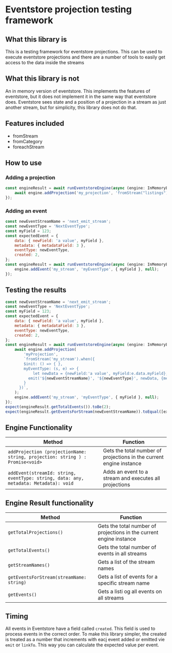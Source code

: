 # Eventstore projection testing framework

## What this library is

This is a testing framework for eventstore projections. This can be used to execute eventstore projections and there are a number of tools to easily get access to the data inside the streams

## What this library is not

An in memory version of eventstore. This implements the features of eventstore, but it does not implement it in the same way that eventstore does. Eventstore sees state and a position of a projection in a stream as just another stream, but for simplicity, this library does not do that.

## Features included

-   fromStream
-   fromCategory
-   foreachStream

## How to use

### Adding a projection

```javascript
const engineResult = await runEventstoreEngine(async (engine: InMemoryEventstoreEngine) => {
    await engine.addProjection('my_projection', 'fromStream("listings").when({});');
});
```

### Adding an event

```javascript
const newEventStreamName = 'next_emit_stream';
const newEventType = 'NextEventType';
const myField = 123;
const expectedEvent = {
    data: { newField: 'a value', myField },
    metadata: { metadataField: 3 },
    eventType: newEventType,
    created: 2,
};
const engineResult = await runEventstoreEngine(async (engine: InMemoryEventstoreEngine) => {
    engine.addEvent('my_stream', 'myEventType', { myField }, null);
});
```

## Testing the results

```javascript
const newEventStreamName = 'next_emit_stream';
const newEventType = 'NextEventType';
const myField = 123;
const expectedEvent = {
    data: { newField: 'a value', myField },
    metadata: { metadataField: 3 },
    eventType: newEventType,
    created: 2,
};
const engineResult = await runEventstoreEngine(async (engine: InMemoryEventstoreEngine) => {
    await engine.addProjection(
        'myProjection',
        `fromStream('my_stream').when({
        $init: () => { },
        myEventType: (s, e) => {
            let newData = {newField:'a value', myField:e.data.myField};
          emit('${newEventStreamName}', '${newEventType}', newData, {metadataField:3});
        }
      })`,
    );
    engine.addEvent('my_stream', 'myEventType', { myField }, null);
});
expect(engineResult.getTotalEvents()).toBe(2);
expect(engineResult.getEventsForStream(newEventStreamName)).toEqual([expectedEvent]);
```

## Engine Functionality

| Method                                                                               | Function                                                            |
| ------------------------------------------------------------------------------------ | ------------------------------------------------------------------- |
| `addProjection (projectionName: string, projection: string ) : Promise<void>`        | Gets the total number of projections in the current engine instance |
| `addEvent(streamId: string, eventType: string, data: any, metadata: Metadata): void` | Adds an event to a stream and executes all projections              |

## Engine Result functionality

| Method                                   | Function                                                            |
| ---------------------------------------- | ------------------------------------------------------------------- |
| `getTotalProjections()`                  | Gets the total number of projections in the current engine instance |
| `getTotalEvents()`                       | Gets the total number of events in all streams                      |
| `getStreamNames()`                       | Gets a list of the stream names                                     |
| `getEventsForStream(streamName: string)` | Gets a list of events for a specific stream name                    |
| `getEvents()`                            | Gets a listi og all events on all streams                           |

## Timing

All events in Eventstore have a field called `created`. This field is used to process events in the correct order. To make this library simpler, the created is treated as a number that increments with eacj event added or emitted vie `emit` or `linkTo`. This way you can calculate the expected value per event.
